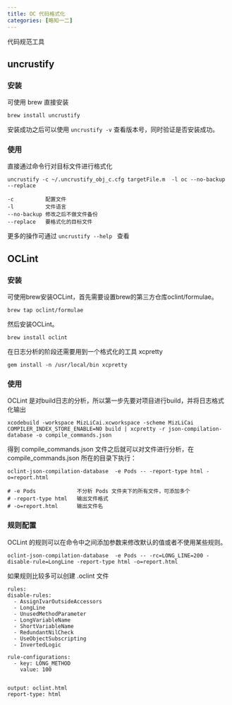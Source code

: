 ```yaml
---
title: OC 代码格式化
categories: [略知一二]
---
```



代码规范工具


## uncrustify

### 安装
可使用 brew 直接安装

```shell
brew install uncrustify
```

安装成功之后可以使用 `uncrustify -v` 查看版本号，同时验证是否安装成功。


### 使用

直接通过命令行对目标文件进行格式化

```
uncrustify -c ~/.uncrustify_obj_c.cfg targetFile.m  -l oc --no-backup --replace 

-c          配置文件       
-l          文件语言
--no-backup 修改之后不做文件备份
--replace   要格式化的目标文件
```

更多的操作可通过 `uncrustify --help ` 查看



## OCLint

### 安装

可使用brew安装OCLint，首先需要设置brew的第三方仓库oclint/formulae。

```
brew tap oclint/formulae
```

然后安装OCLint。

```
brew install oclint
```

在日志分析的阶段还需要用到一个格式化的工具 xcpretty

```shell
gem install -n /usr/local/bin xcpretty
```

### 使用

OCLint 是对build日志的分析，所以第一步先要对项目进行build，并将日志格式化输出

```shell
xcodebuild -workspace MizLiCai.xcworkspace -scheme MizLiCai COMPILER_INDEX_STORE_ENABLE=NO build | xcpretty -r json-compilation-database -o compile_commands.json
```

得到 compile_commands.json 文件之后就可以对文件进行分析，在 compile_commands.json 所在的目录下执行：

```shell
oclint-json-compilation-database  -e Pods -- -report-type html -o=report.html

# -e Pods             不分析 Pods 文件夹下的所有文件，可添加多个
# -report-type html   输出文件格式
# -o=report.html      输出文件名
```

### 规则配置

OCLint 的规则可以在命令中之间添加参数来修改默认的值或者不使用某些规则。

```
oclint-json-compilation-database  -e Pods -- -rc=LONG_LINE=200 -disable-rule=LongLine -report-type html -o=report.html
```

如果规则比较多可以创建 .oclint 文件

```
rules:
disable-rules:
  - AssignIvarOutsideAccessors
  - LongLine
  - UnusedMethodParameter
  - LongVariableName
  - ShortVariableName
  - RedundantNilCheck
  - UseObjectSubscripting
  - InvertedLogic

rule-configurations:
  - key: LONG_METHOD 
    value: 100


output: oclint.html
report-type: html
```



